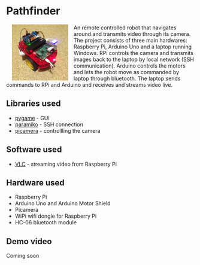 # Pathfinder
<img align="left" src="https://raw.githubusercontent.com/sontung/pathfinder/master/IMG_1131.JPG" hspace="15" width="150px" style="float: left">
An remote controlled robot that navigates around and transmits video through its camera. The project consists of three main hardwares: Raspberry Pi, Arduino Uno and a laptop running Windows. RPi controls the camera and transmits images back to the laptop by local network (SSH communication). Arduino controls the motors and lets the robot move as commanded by laptop through bluetooth. The laptop sends commands to RPi and Arduino and receives and streams video live. 

## Libraries used
* [pygame](http://www.pygame.org/) - GUI
* [paramiko](http://www.paramiko.org/) - SSH connection
* [picamera](https://picamera.readthedocs.org/en/release-1.10/) - controllling the camera

## Software used
* [VLC](http://www.videolan.org/vlc/index.html) - streaming video from Raspberry Pi

## Hardware used
* Raspberry Pi
* Arduino Uno and Arduino Motor Shield
* Picamera
* WiPi wifi dongle for Raspberry Pi
* HC-06 bluetooth module

## Demo video
Coming soon
